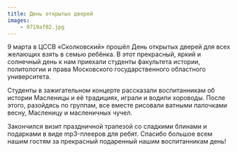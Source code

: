 ```yaml
---
title: День открытых дверей
images:
    - 9719af02.jpg
---
```

9 марта в ЦССВ «Сколковский» прошёл День открытых дверей для всех желающих взять в семью ребёнка. В этот прекрасный, яркий и солнечный день к нам приехали студенты факультета истории, политологии и права Московского государственного областного университета.

<!--more-->
Студенты в зажигательном концерте рассказали воспитанникам об истории Масленицы и её традициях, играли и водили хороводы. После этого, разойдясь по группам, все вместе рисовали ватными палочками весну, Масленицу и масленичных чучел.

Закончился визит праздничной трапезой со сладкими блинами и подарками в виде mp3-плееров для ребят. Спасибо большое всем нашим гостям за прекрасный подаренный нашим воспитанникам день!